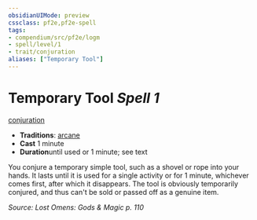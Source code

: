 ```yaml
---
obsidianUIMode: preview
cssclass: pf2e,pf2e-spell
tags:
- compendium/src/pf2e/logm
- spell/level/1
- trait/conjuration
aliases: ["Temporary Tool"]
---
```

# Temporary Tool *Spell 1*   
[conjuration](rules/traits/conjuration.md "Conjuration School Trait")  

- **Traditions**: [arcane](rules/traits/arcane.md "Arcane Tradition Trait")
- **Cast** 1 minute 
- **Duration**until used or 1 minute; see text

You conjure a temporary simple tool, such as a shovel or rope into your hands. It lasts until it is used for a single activity or for 1 minute, whichever comes first, after which it disappears. The tool is obviously temporarily conjured, and thus can't be sold or passed off as a genuine item.

*Source: Lost Omens: Gods & Magic p. 110*